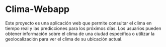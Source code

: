 # Clima-Webapp
Este proyecto es una aplicación web que permite consultar el clima en tiempo real y las predicciones para los próximos días. Los usuarios pueden obtener información sobre el clima de una ciudad específica o utilizar la geolocalización para ver el clima de su ubicación actual.
